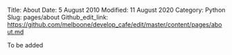 Title: About
Date: 5 August 2010
Modified: 11 August 2020
Category: Python
Slug: pages/about
Github_edit_link: https://github.com/melboone/develop_cafe/edit/master/content/pages/about.md

To be added